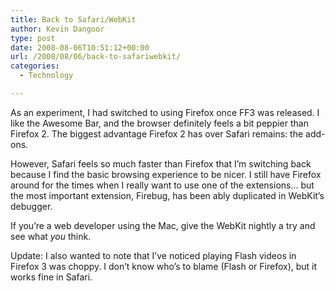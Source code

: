 ```yaml
---
title: Back to Safari/WebKit
author: Kevin Dangoor
type: post
date: 2008-08-06T10:51:12+00:00
url: /2008/08/06/back-to-safariwebkit/
categories:
  - Technology

---
```

As an experiment, I had switched to using Firefox once FF3 was released. I like the Awesome Bar, and the browser definitely feels a bit peppier than Firefox 2. The biggest advantage Firefox 2 has over Safari remains: the add-ons.

However, Safari feels so much faster than Firefox that I&#8217;m switching back because I find the basic browsing experience to be nicer. I still have Firefox around for the times when I really want to use one of the extensions&#8230; but the most important extension, Firebug, has been ably duplicated in WebKit&#8217;s debugger.

If you&#8217;re a web developer using the Mac, give the WebKit nightly a try and see what _you_ think.

Update: I also wanted to note that I&#8217;ve noticed playing Flash videos in Firefox 3 was choppy. I don&#8217;t know who&#8217;s to blame (Flash or Firefox), but it works fine in Safari.